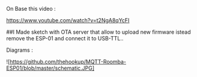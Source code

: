 
On Base this video :

https://www.youtube.com/watch?v=t2NgA8qYcFI

##I Made sketch with OTA server that allow to upload new firmware istead remove the ESP-01 and connect it to USB-TTL..

Diagrams :

![https://github.com/thehookup/MQTT-Roomba-ESP01/blob/master/schematic.JPG]
